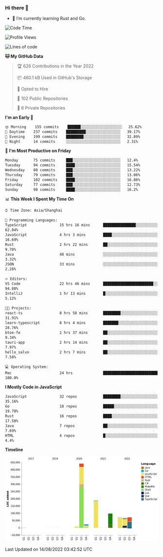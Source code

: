 ### Hi there 👋

- 🌱 I’m currently learning Rust and Go.

<!--START_SECTION:waka-->
![Code Time](http://img.shields.io/badge/Code%20Time-663%20hrs%2049%20mins-blue)

![Profile Views](http://img.shields.io/badge/Profile%20Views-0-blue)

![Lines of code](https://img.shields.io/badge/From%20Hello%20World%20I%27ve%20Written-976%20Thousand%20lines%20of%20code-blue)

**🐱 My GitHub Data** 

> 🏆 626 Contributions in the Year 2022
 > 
> 📦 460.1 kB Used in GitHub's Storage 
 > 
> 💼 Opted to Hire
 > 
> 📜 102 Public Repositories 
 > 
> 🔑 6 Private Repositories  
 > 
**I'm an Early 🐤** 

```text
🌞 Morning    155 commits    ██████░░░░░░░░░░░░░░░░░░░   25.62% 
🌆 Daytime    237 commits    █████████░░░░░░░░░░░░░░░░   39.17% 
🌃 Evening    199 commits    ████████░░░░░░░░░░░░░░░░░   32.89% 
🌙 Night      14 commits     ░░░░░░░░░░░░░░░░░░░░░░░░░   2.31%

```
📅 **I'm Most Productive on Friday** 

```text
Monday       75 commits     ███░░░░░░░░░░░░░░░░░░░░░░   12.4% 
Tuesday      94 commits     ████░░░░░░░░░░░░░░░░░░░░░   15.54% 
Wednesday    80 commits     ███░░░░░░░░░░░░░░░░░░░░░░   13.22% 
Thursday     79 commits     ███░░░░░░░░░░░░░░░░░░░░░░   13.06% 
Friday       102 commits    ████░░░░░░░░░░░░░░░░░░░░░   16.86% 
Saturday     77 commits     ███░░░░░░░░░░░░░░░░░░░░░░   12.73% 
Sunday       98 commits     ████░░░░░░░░░░░░░░░░░░░░░   16.2%

```


📊 **This Week I Spent My Time On** 

```text
⌚︎ Time Zone: Asia/Shanghai

💬 Programming Languages: 
TypeScript               15 hrs 16 mins      ███████████████░░░░░░░░░░   62.84% 
JavaScript               4 hrs 3 mins        ████░░░░░░░░░░░░░░░░░░░░░   16.69% 
Rust                     2 hrs 22 mins       ██░░░░░░░░░░░░░░░░░░░░░░░   9.78% 
Java                     48 mins             ░░░░░░░░░░░░░░░░░░░░░░░░░   3.32% 
JSON                     33 mins             ░░░░░░░░░░░░░░░░░░░░░░░░░   2.28%

🔥 Editors: 
VS Code                  22 hrs 46 mins      ███████████████████████░░   94.88% 
IntelliJ                 1 hr 13 mins        █░░░░░░░░░░░░░░░░░░░░░░░░   5.12%

🐱‍💻 Projects: 
react-ts                 8 hrs 58 mins       ████████░░░░░░░░░░░░░░░░░   31.91% 
learn-typescript         8 hrs 4 mins        ███████░░░░░░░░░░░░░░░░░░   28.76% 
btoe-fe                  2 hrs 37 mins       ██░░░░░░░░░░░░░░░░░░░░░░░   9.34% 
tauri-app                2 hrs 14 mins       ██░░░░░░░░░░░░░░░░░░░░░░░   7.97% 
hello_salvo              2 hrs 7 mins        ██░░░░░░░░░░░░░░░░░░░░░░░   7.58%

💻 Operating System: 
Mac                      24 hrs              █████████████████████████   100.0%

```

**I Mostly Code in JavaScript** 

```text
JavaScript               32 repos            ████████░░░░░░░░░░░░░░░░░   35.16% 
Go                       18 repos            █████░░░░░░░░░░░░░░░░░░░░   19.78% 
Rust                     16 repos            ████░░░░░░░░░░░░░░░░░░░░░   17.58% 
Java                     7 repos             ██░░░░░░░░░░░░░░░░░░░░░░░   7.69% 
HTML                     4 repos             █░░░░░░░░░░░░░░░░░░░░░░░░   4.4%

```


**Timeline**

![Chart not found](https://raw.githubusercontent.com/elton/elton/main/charts/bar_graph.png) 


 Last Updated on 14/08/2022 03:42:52 UTC
<!--END_SECTION:waka-->

<!--
**elton/elton** is a ✨ _special_ ✨ repository because its `README.md` (this file) appears on your GitHub profile.

Here are some ideas to get you started:

- 🔭 I’m currently working on ...
- 🌱 I’m currently learning ...
- 👯 I’m looking to collaborate on ...
- 🤔 I’m looking for help with ...
- 💬 Ask me about ...
- 📫 How to reach me: ...
- 😄 Pronouns: ...
- ⚡ Fun fact: ...
-->
